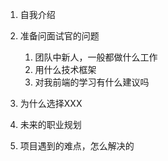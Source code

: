 1. 自我介绍
2. 准备问面试官的问题

    1. 团队中新人，一般都做什么工作
    2. 用什么技术框架
    3. 对我前端的学习有什么建议吗
3. 为什么选择XXX
4. 未来的职业规划
5. 项目遇到的难点，怎么解决的
